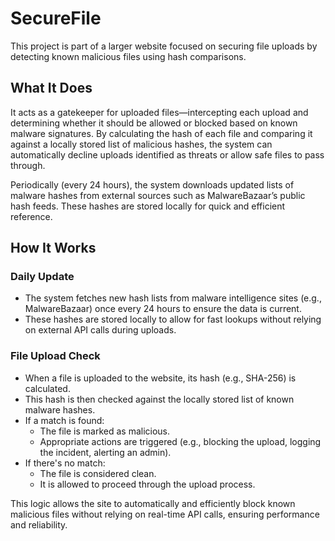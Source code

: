 # SecureFile

This project is part of a larger website focused on securing file uploads by detecting known malicious files using hash comparisons.

## What It Does

It acts as a gatekeeper for uploaded files—intercepting each upload and determining whether it should be allowed or blocked based on known malware signatures. By calculating the hash of each file and comparing it against a locally stored list of malicious hashes, the system can automatically decline uploads identified as threats or allow safe files to pass through.

Periodically (every 24 hours), the system downloads updated lists of malware hashes from external sources such as MalwareBazaar’s public hash feeds. These hashes are stored locally for quick and efficient reference.

## How It Works

### Daily Update
- The system fetches new hash lists from malware intelligence sites (e.g., MalwareBazaar) once every 24 hours to ensure the data is current.
- These hashes are stored locally to allow for fast lookups without relying on external API calls during uploads.

### File Upload Check
- When a file is uploaded to the website, its hash (e.g., SHA-256) is calculated.
- This hash is then checked against the locally stored list of known malware hashes.
- If a match is found:
  - The file is marked as malicious.
  - Appropriate actions are triggered (e.g., blocking the upload, logging the incident, alerting an admin).
- If there's no match:
  - The file is considered clean.
  - It is allowed to proceed through the upload process.

This logic allows the site to automatically and efficiently block known malicious files without relying on real-time API calls, ensuring performance and reliability.

